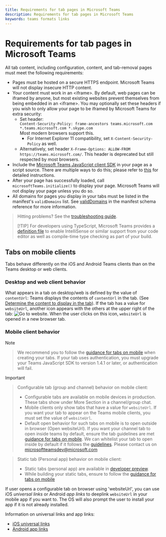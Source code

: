 ```yaml
---
title: Requirements for tab pages in Microsoft Teams
description: Requirements for tab pages in Microsoft Teams
keywords: teams formats links
---
```

# Requirements for tab pages in Microsoft Teams

All tab content, including configuration, content, and tab-removal pages must meet the following requirements:

* Pages must be hosted on a secure HTTPS endpoint. Microsoft Teams will not display insecure HTTP content.
* Your content must work in an &lt;iframe&gt;. By default, web pages can be iframed by anyone, but most existing websites prevent themselves from being embedded in an &lt;iframe&gt;. You may optionally set these headers if you wish to only allow your page to be iframed by Microsoft Teams for extra security:
  * Set header: <br/>
    `Content-Security-Policy: frame-ancestors teams.microsoft.com *.teams.microsoft.com *.skype.com` <br/>
    Most modern browsers support this.
    * For Internet Explorer 11 compatibility, set `X-Content-Security-Policy` as well.
  * Alternatively, set header `X-Frame-Options: ALLOW-FROM https://teams.microsoft.com/`. This header is deprecated but still respected by most browsers.
* Include the [Microsoft Teams JavaScript client SDK](/javascript/api/overview/msteams-client) in your page as a script source. There are multiple ways to do this; please refer to [this](/javascript/api/overview/msteams-client) for detailed instructions.
* After your page has successfully loaded, call `microsoftTeams.initialize()` to display your page. Microsoft Teams will not display your page unless you do so.
* All domains for pages you display in your tabs must be listed in the manifest's `validDomains` list. See [validDomains](~/resources/schema/manifest-schema.md#validdomains) in the manifest schema reference for more information.

> Hitting problems? See the [troubleshooting guide](~/troubleshoot/troubleshoot.md).
>
> [!TIP]
> For developers using TypeScript, Microsoft Teams provides a [definition file](https://statics.teams.microsoft.com/sdk/v1.2/types/MicrosoftTeams.d.ts) to enable IntelliSense or similar support from your code editor as well as compile-time type checking as part of your build.

## Tabs on mobile clients

Tabs behave differently on the iOS and Android Teams clients than on the Teams desktop or web clients.

### Desktop and web client behavior

What appears in a tab on desktop/web is defined by the value of `contentUrl`: Teams displays the contents of `contentUrl` in the tab. (See [Determine the content to display in the tab](~/concepts/tabs/tabs-configuration.md#determine-the-content-to-display-in-the-tab)). If the tab has a value for `websiteUrl`, another icon appears with the others at the upper right of the tab: ![Go to website](~/assets/images/go-to-website-icon.png). When the user clicks on this icon, `websiteUrl` is opened in a new browser tab.

### Mobile client behavior

> [!Note]

> We recommend you to follow the [guidance for tabs on mobile](~/resources/design/framework/tabs-mobile.md) when creating your tabs.
> If your tab uses authentication, you must upgrade your Teams JavaScript SDK to version 1.4.1 or later, or authentication will fail.

> [!Important]

> Configurable tab (group and channel) behavior on mobile client:
> * Configurable tabs are available on mobile devices in production. These tabs show under More Section in a channel/group chat.
> * Mobile clients only show tabs that have a value for `websiteUrl`. If you want your tab to appear on the Teams mobile clients, you must set the value of `websiteUrl`. 
> * Default open behavior for such tabs on mobile is to open outside in browser (Open websiteUrl). If you want your channel tab to open inside teams by default, ensure the tab guidelines are met [guidance for tabs on mobile](~/resources/design/framework/tabs-mobile.md). We can whitelist your tab to open inside by default if it follows the [guidelines](~/resources/design/framework/tabs-mobile.md).
Please contact us on microsoftteamsdev@microsoft.com


> Static tab (Personal app) behavior on mobile client:
> * Static tabs (personal app) are available in [developer preview](~/resources/dev-preview/developer-preview-intro.md).
> * While building your static tabs, ensure to follow the [guidance for tabs on mobile](~/resources/design/framework/tabs-mobile.md)

If user opens a configurable tab on browser using 'websiteUrl', you can use iOS *universal links* or Android *app links* to deeplink `websiteUrl` in your mobile app if you want to. The OS will also prompt the user to install your app if it is not already installed.

Information on universal links and app links:

* [iOS universal links](https://developer.apple.com/ios/universal-links/)
* [Android app links](https://developer.android.com/training/app-links/index.html)
